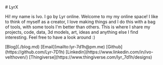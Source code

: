 <!--
title="Lyrx"
[meta]
description="Lyr's little space of the internet"
author="Lyr, lyr-7d1h@pm.me"
keywords="blog,portfolio,technology,projects,software"
subject="technology"
-->
<!-- add favicon -->
[](./favicon.ico)
<!-- stylesheets -->
[](./lib/fontawesome.css)
[](./lib/fa-solid.css)
[](./lib/fa-brands.css)
[](./main.css)
<!-- external pages -->
[](./404.md)

<centered>
# LyrX
</centered>

Hi! my name is Ivo. I go by Lyr online. Welcome to my my online space! I like to think of myself as a creator, I love making things and I do this with a bag of tools, with some tools I'm better than others. This is where I share my projects, code, data, 3d models, art, ideas and anything else I find interesting. Feel free to have a look around :) 

<links boxes>
[<i class="fa-solid fa-rss"></i>Blog](./blog.md)
[<i class="fa-solid fa-envelope"></i>Email](mailto:lyr-7d1h@pm.me)
[<i class="fa-brands fa-github"></i>Github](https://github.com/Lyr-7D1h)
[<i class="fa-brands fa-linkedin"></i>Linkedin](https://www.linkedin.com/in/ivo-velthoven/)
[<i class="fa-solid fa-cube"></i>Thingiverse](https://www.thingiverse.com/lyr_7d1h/designs)
</links>
